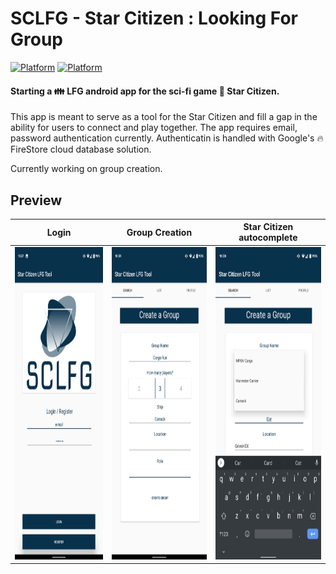 # SCLFG - Star Citizen : Looking For Group
[![Platform](https://img.shields.io/badge/Platform-Android-brightgreen.svg)](#)      [![Platform](https://img.shields.io/badge/Language-Kotlin-yellowgreen.svg)](#)

#### Starting a :family: LFG android app for the sci-fi game :star2: Star Citizen.
This app is meant to serve as a tool for the Star Citizen and fill a gap in the ability for users to connect and play together. The app requires email, password authentication currently. Authenticatin is handled with Google's :fire: FireStore cloud database solution.  

Currently working on group creation.

  
## Preview
Login                      |Group Creation             | Star Citizen autocomplete                      
:-------------------------:|:-------------------------:|:-------------------------:
<img src="https://github.com/Cougargriff/SCLFG/blob/master/.images/lfgLogin.png" height="500">  |  <img src="https://github.com/Cougargriff/SCLFG/blob/master/.images/lfgSearch.png" height="500">  |  <img src="https://github.com/Cougargriff/SCLFG/blob/master/.images/lfgAutoComplete.png" height="500">
